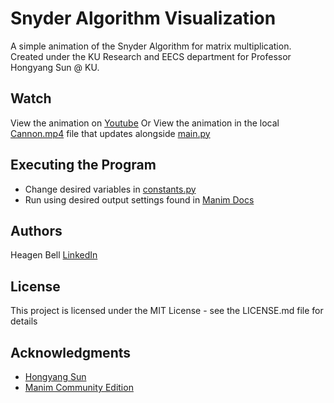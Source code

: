 # Snyder Algorithm Visualization

A simple animation of the Snyder Algorithm for matrix multiplication. Created under the KU Research and EECS department for Professor Hongyang Sun @ KU. 

## Watch

View the animation on [Youtube](https://youtu.be/olIEHFK_RzM)
Or
View the animation in the local [Cannon.mp4](https://github.com/heagenb03/Cannon-Algorithm-Visualization/blob/main/media/videos/main/1080p60/Cannon.mp4) file that updates alongside [main.py](https://github.com/heagenb03/Cannon-Algorithm-Visualization/blob/main/main.py)

## Executing the Program

* Change desired variables in [constants.py](https://github.com/heagenb03/Cannon-Algorithm-Visualization/blob/main/constants.py)
* Run using desired output settings found in [Manim Docs](https://docs.manim.community/en/stable/tutorials/output_and_config.html)

## Authors

Heagen Bell 
[LinkedIn](www.linkedin.com/in/heagen-bell)

## License

This project is licensed under the MIT License - see the LICENSE.md file for details

## Acknowledgments
* [Hongyang Sun](https://www.ittc.ku.edu/~sun/)
* [Manim Community Edition](https://docs.manim.community/en/stable/index.html)
